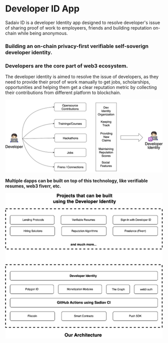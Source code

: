 # Developer ID App

Sadaiv ID is a developer Identity app designed to resolve developer's issue of sharing proof of work to employeers, friends and building reputation on-chain while being anonymous.


### **********************Building an on-chain privacy-first verifiable self-soverign developer identity.**********************

### **********************Developers are the core part of web3 ecosystem.**********************

The developer identity is aimed to resolve the issue of developers, as they need to provide their proof of work manually to get jobs, scholarships, opportunities and helping them get a clear reputation metric by collecting their contributions from different platform to blockchain. 

![Dev Id img.jpg](./images/131.jpg)

******************************************Multiple dapps can be built on top of this technology, like verifiable resumes, web3 fiverr, etc.******************************************

![Sadaiv CI structure (1).jpg](./images/213.jpg)
